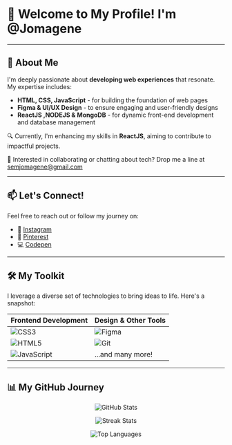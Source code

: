 # 🌟 Welcome to My Profile! I'm @Jomagene

---

## 🎨 About Me
I'm deeply passionate about **developing web experiences** that resonate. My expertise includes:

- **HTML, CSS, JavaScript** - for building the foundation of web pages
- **Figma & UI/UX Design** - to ensure engaging and user-friendly designs
- **ReactJS ,NODEJS & MongoDB** - for dynamic front-end development and database management

🔍 Currently, I'm enhancing my skills in **ReactJS**, aiming to contribute to impactful projects.

💌 Interested in collaborating or chatting about tech? Drop me a line at [semjomagene@gmail.com](mailto:semjomagene@gmail.com)

---

## 📫 Let's Connect!
Feel free to reach out or follow my journey on:

- 📸 [Instagram](https://instagram.com/semmagene)
- 📌 [Pinterest](https://pinterest.com/semjomagene)
- 💻 [Codepen](https://codepen.io/@semjomagene)

---

## 🛠️ My Toolkit
I leverage a diverse set of technologies to bring ideas to life. Here's a snapshot:

| Frontend Development | Design & Other Tools |
| -------------------- | -------------------- |
| ![CSS3](https://img.shields.io/badge/css3-%231572B6.svg?style=for-the-badge&logo=css3&logoColor=white) | ![Figma](https://img.shields.io/badge/Figma-%23F24E1E.svg?style=for-the-badge&logo=figma&logoColor=white) |
| ![HTML5](https://img.shields.io/badge/html5-%23E34F26.svg?style=for-the-badge&logo=html5&logoColor=white) | ![Git](https://img.shields.io/badge/git-%23F05033.svg?style=for-the-badge&logo=git&logoColor=white) |
| ![JavaScript](https://img.shields.io/badge/javascript-%23323330.svg?style=for-the-badge&logo=javascript&logoColor=%23F7DF1E) | ...and many more! |

---

## 📊 My GitHub Journey

<div align="center">

![GitHub Stats](https://github-readme-stats.vercel.app/api?username=Jomagene&show_icons=true&theme=radical&hide_border=true&include_all_commits=true&count_private=true)

![Streak Stats](https://github-readme-streak-stats.herokuapp.com/?user=Jomagene&theme=radical&hide_border=true)

![Top Languages](https://github-readme-stats.vercel.app/api/top-langs/?username=Jomagene&theme=radical&hide_border=true&include_all_commits=true&count_private=true&layout=compact)

</div>

